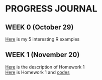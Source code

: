 # PROGRESS JOURNAL
## WEEK 0 (October 29)

[Here](files/example_homework_0.Rmd.html) is my 5 interesting R examples

## WEEK 1 (November 20)
[Here](files/IE582_Fall20_Homework1.pdf) is the description of Homework 1 \
[Here](files/IE582_Kaya_HW1.html) is Homework 1 and [codes](files/IE582_Kaya_HW1.Rmd)

